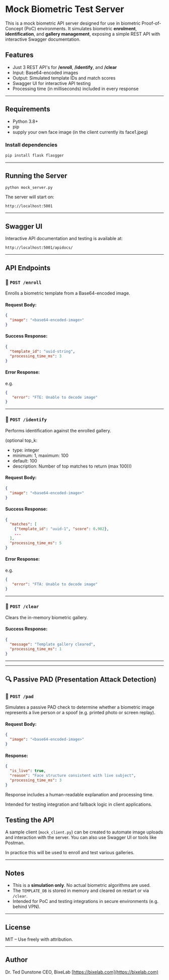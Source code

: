 # Mock Biometric Test Server

This is a mock biometric API server designed for use in biometric Proof-of-Concept (PoC) environments. It simulates biometric **enrolment**, **identification**, and **gallery management**, exposing a simple REST API with interactive Swagger documentation.

## Features

- Just 3 REST API's for **/enroll**, **/identify**, and **/clear**
- Input: Base64-encoded images
- Output: Simulated template IDs and match scores
- Swagger UI for interactive API testing
- Processing time (in milliseconds) included in every response

---

## Requirements

- Python 3.8+
- pip
- supply your own face image (in the client currently its face1.jpeg)


### Install dependencies

```bash
pip install flask flasgger
````

---

## Running the Server

```bash
python mock_server.py
```

The server will start on:

```
http://localhost:5001
```

---

## Swagger UI

Interactive API documentation and testing is available at:

```
http://localhost:5001/apidocs/
```

---

## API Endpoints

### 🔹 `POST /enroll`

Enrolls a biometric template from a Base64-encoded image.

#### Request Body:

```json
{
  "image": "<base64-encoded-image>"
}
```

#### Success Response:

```json
{
  "template_id": "uuid-string",
  "processing_time_ms": 3
}
```

#### Error Response:
e.g.
```json
{
   "error": "FTE: Unable to decode image"
}
```
---

### 🔹 `POST /identify`

Performs identification against the enrolled gallery.

(optional top_k:

* type: integer
* minimum: 1, maximum: 100
* default: 100
* description: Number of top matches to return (max 100)))

#### Request Body:

```json
{
  "image": "<base64-encoded-image>"
}
```

#### Success Response:

```json
{
  "matches": [
    {"template_id": "uuid-1", "score": 0.982},
    ...
  ],
  "processing_time_ms": 5
}
```

#### Error Response:
e.g.
```json
{
   "error": "FTA: Unable to decode image"
}
```
---

### 🔹 `POST /clear`

Clears the in-memory biometric gallery.

#### Success Response:

```json
{
  "message": "Template gallery cleared",
  "processing_time_ms": 1
}
```

---

---

## 🔍 Passive PAD (Presentation Attack Detection)

### 🔹 `POST /pad`

Simulates a passive PAD check to determine whether a biometric image represents a live person or a spoof (e.g. printed photo or screen replay).

#### Request Body:
```json
{
  "image": "<base64-encoded-image>"
}
```

#### Response:
```json
{
  "is_live": true,
  "reason": "Face structure consistent with live subject",
  "processing_time_ms": 3
}
```
Response includes a human-readable explanation and processing time.

Intended for testing integration and fallback logic in client applications.

## Testing the API

A sample client (`mock_client.py`) can be created to automate image uploads and interaction with the server. You can also use Swagger UI or tools like Postman.

In practice this will be used to enroll and test various galleries.

---

## Notes

* This is a **simulation only**. No actual biometric algorithms are used.
* The `TEMPLATE_DB` is stored in memory and cleared on restart or via `/clear`.
* Intended for PoC and testing integrations in secure environments (e.g. behind VPN).

---

## License

MIT – Use freely with attribution.

---

## Author

Dr. Ted Dunstone
CEO, BixeLab
[https://bixelab.com](https://bixelab.com)
